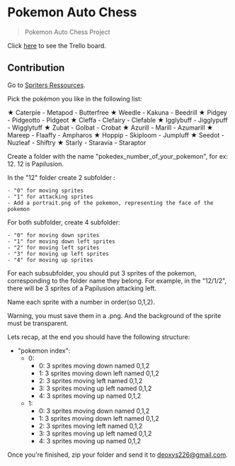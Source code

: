 # Pokemon Auto Chess

> Pokemon Auto Chess Project

Click [here](https://trello.com/b/u17YzNPR/pokemonautochess) to see the Trello board.

## Contribution

Go to [Spriters Ressources](https://www.spriters-resource.com/ds_dsi/pokemonmysterydungeonexplorersoftimedarkness/).

Pick the pokémon you like in the following list: 

★ Caterpie - Metapod - Butterfree 
★ Weedle - Kakuna - Beedrill 
★ Pidgey - Pidgeotto - Pidgeot
★ Cleffa - Clefairy - Clefable
★ Igglybuff - Jigglypuff - Wigglytuff
★ Zubat - Golbat - Crobat
★ Azurill - Marill - Azumarill
★ Mareep - Flaaffy - Ampharos
★ Hoppip - Skiploom - Jumpluff
★ Seedot - Nuzleaf - Shiftry
★ Starly - Staravia - Staraptor

Create a folder with the name "pokedex_number_of_your_pokemon", for ex: 12. 12 is Papilusion.

In the "12" folder create 2 subfolder :

    - "0" for moving sprites
    - "1" for attacking sprites
    - Add a portrait.png of the pokemon, representing the face of the pokemon

For both subfolder, create 4 subfolder:

    - "0" for moving down sprites
    - "1" for moving down left sprites
    - "2" for moving left sprites
    - "3" for moving up left sprites
    - "4" for moving up sprites

For each subsubfolder, you should put 3 sprites of the pokemon, corresponding to the folder name they belong. For example, in the "12/1/2", there will be 3 sprites of a Papilusion attacking left.

 Name each sprite with a number in order(so 0,1,2).

Warning, you must save them in a .png. And the background of the sprite must be transparent.

Lets recap, at the end you should have the following structure:

- "pokemon index":
    - 0:
        - 0: 3 sprites moving down named 0,1,2
        - 1: 3 sprites moving down left named 0,1,2
        - 2: 3 sprites moving left named 0,1,2
        - 3: 3 sprites moving up left named 0,1,2
        - 4: 3 sprites moving up named 0,1,2
    - 1:
        - 0: 3 sprites moving down named 0,1,2
        - 1: 3 sprites moving down left named 0,1,2
        - 2: 3 sprites moving left named 0,1,2
        - 3: 3 sprites moving up left named 0,1,2
        - 4: 3 sprites moving up named 0,1,2

Once you're finished, zip your folder and send it to deoxys226@gmail.com.